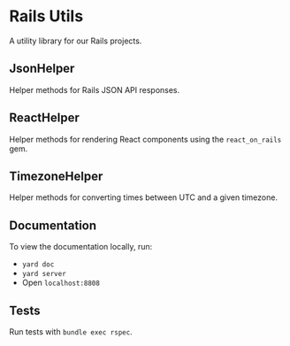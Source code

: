 # Rails Utils
A utility library for our Rails projects.

## JsonHelper
Helper methods for Rails JSON API responses.

## ReactHelper
Helper methods for rendering React components using the `react_on_rails` gem.

## TimezoneHelper
Helper methods for converting times between UTC and a given timezone.

## Documentation
To view the documentation locally, run:
+ `yard doc`
+ `yard server`
+ Open `localhost:8808`

## Tests
Run tests with `bundle exec rspec`.
